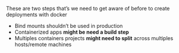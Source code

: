   

These are two steps that’s we need to get aware of before to create deployments with docker

  

- Bind mounts shouldn’t be used in production
- Containerized apps **might be need a build step**
- Multiples containers projects **might need to split** across multiples hosts/remote machines